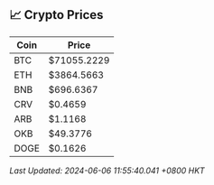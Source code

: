 ## 📈 Crypto Prices

| Coin | Price |
| ---- | ----- |
| BTC | $71055.2229 |
| ETH | $3864.5663 |
| BNB | $696.6367 |
| CRV | $0.4659 |
| ARB | $1.1168 |
| OKB | $49.3776 |
| DOGE | $0.1626 |

_Last Updated: 2024-06-06 11:55:40.041 +0800 HKT_